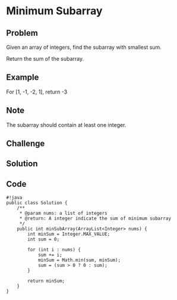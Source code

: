 Minimum Subarray
===


Problem
-------

Given an array of integers, find the subarray with smallest sum.

Return the sum of the subarray.

Example
-------

For [1, -1, -2, 1], return -3

Note
----

The subarray should contain at least one integer.


Challenge
---------

Solution
--------

Code
----

    #!java
    public class Solution {
        /**
         * @param nums: a list of integers
         * @return: A integer indicate the sum of minimum subarray
         */
        public int minSubArray(ArrayList<Integer> nums) {
            int minSum = Integer.MAX_VALUE;
            int sum = 0;
            
            for (int i : nums) {
                sum += i;
                minSum = Math.min(sum, minSum);
                sum = (sum > 0 ? 0 : sum);
            }
            
            return minSum;
        }
    }

